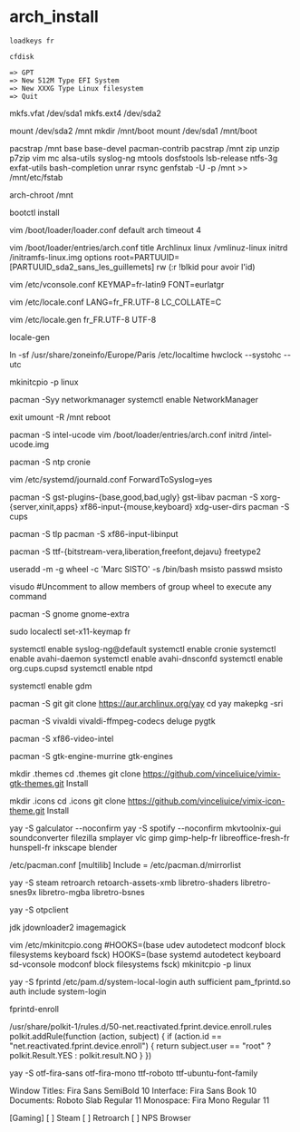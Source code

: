 # arch_install

```loadkeys fr```

```cfdisk```

```
=> GPT
=> New 512M Type EFI System
=> New XXXG Type Linux filesystem
=> Quit
```

mkfs.vfat /dev/sda1
mkfs.ext4 /dev/sda2

mount /dev/sda2 /mnt
mkdir /mnt/boot
mount /dev/sda1 /mnt/boot

pacstrap /mnt base base-devel pacman-contrib
pacstrap /mnt zip unzip p7zip vim mc alsa-utils syslog-ng mtools dosfstools lsb-release ntfs-3g exfat-utils bash-completion unrar rsync
genfstab -U -p /mnt >> /mnt/etc/fstab

arch-chroot /mnt

bootctl install

vim /boot/loader/loader.conf
default arch
timeout 4

vim /boot/loader/entries/arch.conf
title Archlinux
linux /vmlinuz-linux
initrd /initramfs-linux.img
options root=PARTUUID=[PARTUUID_sda2_sans_les_guillemets] rw (:r !blkid pour avoir l'id)

vim /etc/vconsole.conf
KEYMAP=fr-latin9
FONT=eurlatgr

vim /etc/locale.conf
LANG=fr_FR.UTF-8
LC_COLLATE=C

vim /etc/locale.gen
fr_FR.UTF-8 UTF-8

locale-gen

ln -sf /usr/share/zoneinfo/Europe/Paris /etc/localtime
hwclock --systohc --utc

mkinitcpio -p linux

pacman -Syy networkmanager
systemctl enable NetworkManager

exit
umount -R /mnt
reboot

pacman -S intel-ucode
vim /boot/loader/entries/arch.conf
initrd /intel-ucode.img

pacman -S ntp cronie

vim /etc/systemd/journald.conf 
ForwardToSyslog=yes

pacman -S gst-plugins-{base,good,bad,ugly} gst-libav
pacman -S xorg-{server,xinit,apps} xf86-input-{mouse,keyboard} xdg-user-dirs
pacman -S cups

pacman -S tlp
pacman -S xf86-input-libinput

pacman -S ttf-{bitstream-vera,liberation,freefont,dejavu} freetype2

useradd -m -g wheel -c 'Marc SISTO' -s /bin/bash msisto
passwd msisto

visudo
#Uncomment to allow members of group wheel to execute any command

pacman -S gnome gnome-extra

sudo localectl set-x11-keymap fr

systemctl enable syslog-ng@default
systemctl enable cronie
systemctl enable avahi-daemon
systemctl enable avahi-dnsconfd
systemctl enable org.cups.cupsd
systemctl enable ntpd

systemctl enable gdm

pacman -S git
git clone https://aur.archlinux.org/yay
cd yay
makepkg -sri

pacman -S vivaldi vivaldi-ffmpeg-codecs deluge pygtk

pacman -S xf86-video-intel 

pacman -S gtk-engine-murrine gtk-engines

mkdir .themes
cd .themes
git clone https://github.com/vinceliuice/vimix-gtk-themes.git
Install

mkdir .icons
cd .icons
git clone https://github.com/vinceliuice/vimix-icon-theme.git
Install

yay -S galculator --noconfirm
yay -S spotify --noconfirm
mkvtoolnix-gui
soundconverter
filezilla
smplayer
vlc
gimp gimp-help-fr libreoffice-fresh-fr hunspell-fr inkscape blender

/etc/pacman.conf
[multilib]
Include = /etc/pacman.d/mirrorlist

yay -S steam
retroarch retoarch-assets-xmb libretro-shaders libretro-snes9x libretro-mgba libretro-bsnes

yay -S otpclient

jdk
jdownloader2
imagemagick

vim /etc/mkinitcpio.cong
#HOOKS=(base udev autodetect modconf block filesystems keyboard fsck)
HOOKS=(base systemd autodetect keyboard sd-vconsole modconf block filesystems fsck)
mkinitcpio -p linux

yay -S fprintd
/etc/pam.d/system-local-login
auth      sufficient pam_fprintd.so
auth      include   system-login

fprintd-enroll

/usr/share/polkit-1/rules.d/50-net.reactivated.fprint.device.enroll.rules
polkit.addRule(function (action, subject) {
  if (action.id == "net.reactivated.fprint.device.enroll") {
    return subject.user == "root" ? polkit.Result.YES : polkit.result.NO
  }
})

yay -S otf-fira-sans otf-fira-mono ttf-roboto ttf-ubuntu-font-family

Window Titles: Fira Sans SemiBold 10
Interface: Fira Sans Book 10
Documents: Roboto Slab Regular 11
Monospace: Fira Mono Regular 11

[Gaming]
[ ] Steam
[ ] Retroarch
[ ] NPS Browser


